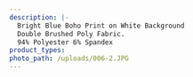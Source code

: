 ```yaml
---
description: |-
  Bright Blue Boho Print on White Background 
  Double Brushed Poly Fabric.
  94% Polyester 6% Spandex
product_types:
photo_path: /uploads/006-2.JPG
---
```

